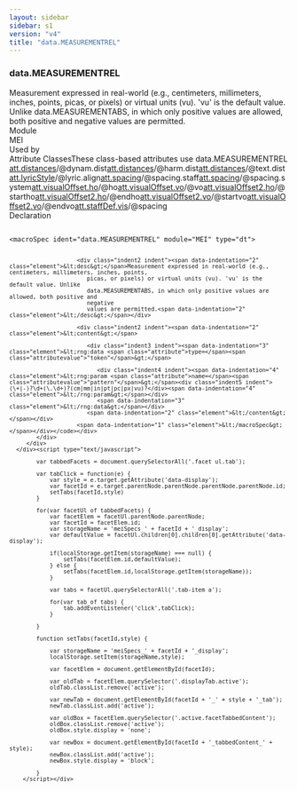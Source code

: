 ```yaml
---
layout: sidebar
sidebar: s1
version: "v4"
title: "data.MEASUREMENTREL"
---
```

<div class="specPage">
   <div class="datatypeSpec">
      <h3 id="data.MEASUREMENTREL">data.MEASUREMENTREL</h3>
      <div class="specs">
         <div class="desc">Measurement expressed in real-world (e.g., centimeters, millimeters, inches, points,
            picas, or pixels) or virtual units (vu). 'vu' is the default value. Unlike
            data.MEASUREMENTABS, in which only positive values are allowed, both positive and
            negative
            values are permitted.
         </div>
         <div class="facet module">
            <div class="label">Module</div>
            <div class="statement text">MEI</div>
         </div>
         <div class="facet usedBy" id="usedBy">
            <div class="label">Used by</div>
            <div class="statement list">
               <div class="classBox dtBox" title="Attribute Classes">
                  <div class="classHeading"><label class="classLabel">Attribute Classes</label><span class="classDesc">These class-based attributes use data.MEASUREMENTREL</span></div>
                  <div class="classContent"><span class="ident attclass" data-ident="att.distances" data-module="MEI.shared"><a class="classLink" title="Attributes that describe distance from the staff." href="{{ site.baseurl }}/{{ page.version }}/attribute-classes/att.distances.html">att.distances</a>/<span title="Records the default distance from the staff for dynamic marks.">@dynam.dist</span></span><span class="ident attclass" data-ident="att.distances" data-module="MEI.shared"><a class="classLink" title="Attributes that describe distance from the staff." href="{{ site.baseurl }}/{{ page.version }}/attribute-classes/att.distances.html">att.distances</a>/<span title="Records the default distance from the staff of harmonic indications, such as guitar chord grids or functional labels.">@harm.dist</span></span><span class="ident attclass" data-ident="att.distances" data-module="MEI.shared"><a class="classLink" title="Attributes that describe distance from the staff." href="{{ site.baseurl }}/{{ page.version }}/attribute-classes/att.distances.html">att.distances</a>/<span title="Determines how far from the staff to render text elements.">@text.dist</span></span><span class="ident attclass" data-ident="att.lyricStyle" data-module="MEI.shared"><a class="classLink" title="Attributes that describe default typography of lyrics." href="{{ site.baseurl }}/{{ page.version }}/attribute-classes/att.lyricstyle.html">att.lyricStyle</a>/<span title="Describes the alignment of lyric syllables associated with a note or chord.">@lyric.align</span></span><span class="ident attclass" data-ident="att.spacing" data-module="MEI.shared"><a class="classLink" title="Attributes that capture notation spacing information." href="{{ site.baseurl }}/{{ page.version }}/attribute-classes/att.spacing.html">att.spacing</a>/<span title="Specifies the minimum amount of space between adjacent staves in the same system; measured from the bottom line of the staff above to the top line of the staff below.">@spacing.staff</span></span><span class="ident attclass" data-ident="att.spacing" data-module="MEI.shared"><a class="classLink" title="Attributes that capture notation spacing information." href="{{ site.baseurl }}/{{ page.version }}/attribute-classes/att.spacing.html">att.spacing</a>/<span title="Describes the space between adjacent systems; a pair of space-separated values (minimum and maximum, respectively) provides a range between which a rendering system-supplied value may fall, while a single value indicates a fixed amount of space; that is, the minimum and maximum values are equal.">@spacing.system</span></span><span class="ident attclass" data-ident="att.visualOffset.ho" data-module="MEI.shared"><a class="classLink" title="Horizontal offset attributes." href="{{ site.baseurl }}/{{ page.version }}/attribute-classes/att.visualoffset.ho.html">att.visualOffset.ho</a>/<span title="Records a horizontal adjustment to a feature's programmatically-determined location in terms of staff interline distance; that is, in units of 1/2 the distance between adjacent staff lines.">@ho</span></span><span class="ident attclass" data-ident="att.visualOffset.vo" data-module="MEI.shared"><a class="classLink" title="Vertical offset attributes." href="{{ site.baseurl }}/{{ page.version }}/attribute-classes/att.visualoffset.vo.html">att.visualOffset.vo</a>/<span title="Records the vertical adjustment of a feature's programmatically-determined location in terms of staff interline distance; that is, in units of 1/2 the distance between adjacent staff lines.">@vo</span></span><span class="ident attclass" data-ident="att.visualOffset2.ho" data-module="MEI.shared"><a class="classLink" title="Horizontal offset requiring a pair of attributes." href="{{ site.baseurl }}/{{ page.version }}/attribute-classes/att.visualoffset2.ho.html">att.visualOffset2.ho</a>/<span title="Records the horizontal adjustment of a feature's programmatically-determined start point.">@startho</span></span><span class="ident attclass" data-ident="att.visualOffset2.ho" data-module="MEI.shared"><a class="classLink" title="Horizontal offset requiring a pair of attributes." href="{{ site.baseurl }}/{{ page.version }}/attribute-classes/att.visualoffset2.ho.html">att.visualOffset2.ho</a>/<span title="Records the horizontal adjustment of a feature's programmatically-determined end point.">@endho</span></span><span class="ident attclass" data-ident="att.visualOffset2.vo" data-module="MEI.shared"><a class="classLink" title="Vertical offset attributes requiring a pair of attributes." href="{{ site.baseurl }}/{{ page.version }}/attribute-classes/att.visualoffset2.vo.html">att.visualOffset2.vo</a>/<span title="Records a vertical adjustment of a feature's programmatically-determined start point.">@startvo</span></span><span class="ident attclass" data-ident="att.visualOffset2.vo" data-module="MEI.shared"><a class="classLink" title="Vertical offset attributes requiring a pair of attributes." href="{{ site.baseurl }}/{{ page.version }}/attribute-classes/att.visualoffset2.vo.html">att.visualOffset2.vo</a>/<span title="Records a vertical adjustment of a feature's programmatically-determined end point.">@endvo</span></span><span class="ident attclass" data-ident="att.staffDef.vis" data-module="MEI.visual"><a class="classLink" title="Visual domain attributes for staffDef." href="{{ site.baseurl }}/{{ page.version }}/attribute-classes/att.staffdef.vis.html">att.staffDef.vis</a>/<span title="Records the absolute distance (as opposed to the relative distances recorded in scoreDef elements) between this staff and the preceding one in the same system. This value is meaningless for the first staff in a system since the spacing.system attribute indicates the spacing between systems.">@spacing</span></span></div>
               </div>
            </div>
         </div>
         <div class="facet declaration">
            <div class="label">Declaration</div>
            <div class="statement declaration">
               <div class="code" xml:space="preserve" data-lang="ODD"><code>
                     <div class="indent1 indent"><span data-indentation="1" class="element">&lt;macroSpec <span class="attribute">ident=</span><span class="attributevalue">"data.MEASUREMENTREL"</span> <span class="attribute">module=</span><span class="attributevalue">"MEI"</span> <span class="attribute">type=</span><span class="attributevalue">"dt"</span>&gt;</span>
                        
                        <div class="indent2 indent"><span data-indentation="2" class="element">&lt;desc&gt;</span>Measurement expressed in real-world (e.g., centimeters, millimeters, inches, points,
                           picas, or pixels) or virtual units (vu). 'vu' is the default value. Unlike
                           data.MEASUREMENTABS, in which only positive values are allowed, both positive and
                           negative
                           values are permitted.<span data-indentation="2" class="element">&lt;/desc&gt;</span></div>
                        
                        <div class="indent2 indent"><span data-indentation="2" class="element">&lt;content&gt;</span>
                           
                           <div class="indent3 indent"><span data-indentation="3" class="element">&lt;rng:data <span class="attribute">type=</span><span class="attributevalue">"token"</span>&gt;</span>
                              
                              <div class="indent4 indent"><span data-indentation="4" class="element">&lt;rng:param <span class="attribute">name=</span><span class="attributevalue">"pattern"</span>&gt;</span><div class="indent5 indent">(\+|-)?\d+(\.\d+)?(cm|mm|in|pt|pc|px|vu)?</div><span data-indentation="4" class="element">&lt;/rng:param&gt;</span></div>
                              <span data-indentation="3" class="element">&lt;/rng:data&gt;</span></div>
                           <span data-indentation="2" class="element">&lt;/content&gt;</span></div>
                        <span data-indentation="1" class="element">&lt;/macroSpec&gt;</span></div></code></div>
            </div>
         </div>
      </div><script type="text/javascript">
            
            var tabbedFacets = document.querySelectorAll('.facet ul.tab');
            
            var tabClick = function(e) {
                var style = e.target.getAttribute('data-display');
                var facetId = e.target.parentNode.parentNode.parentNode.parentNode.id;
                setTabs(facetId,style)
            }
            
            for(var facetUl of tabbedFacets) {
                var facetElem = facetUl.parentNode.parentNode;
                var facetId = facetElem.id;
                var storageName = 'meiSpecs_' + facetId + '_display';
                var defaultValue = facetUl.children[0].children[0].getAttribute('data-display');
                
                if(localStorage.getItem(storageName) === null) {
                    setTabs(facetElem.id,defaultValue);
                } else {
                    setTabs(facetElem.id,localStorage.getItem(storageName));
                }
                
                var tabs = facetUl.querySelectorAll('.tab-item a');
                
                for(var tab of tabs) {
                    tab.addEventListener('click',tabClick);
                }
                
            }
            
            function setTabs(facetId,style) {
                
                var storageName = 'meiSpecs_' + facetId + '_display';
                localStorage.setItem(storageName,style);
                
                var facetElem = document.getElementById(facetId);
                
                var oldTab = facetElem.querySelector('.displayTab.active');
                oldTab.classList.remove('active');
                
                var newTab = document.getElementById(facetId + '_' + style + '_tab');
                newTab.classList.add('active');
                
                var oldBox = facetElem.querySelector('.active.facetTabbedContent');
                oldBox.classList.remove('active');
                oldBox.style.display = 'none';
                
                var newBox = document.getElementById(facetId + '_tabbedContent_' + style);
                newBox.classList.add('active');
                newBox.style.display = 'block';
                
            }
        </script></div>
</div>